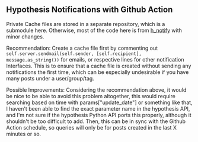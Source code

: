 ## Hypothesis Notifications with Github Action  

Private Cache files are stored in a separate repository, which is a submodule here. Otherwise, most of the code here is from [h_notify](https://github.com/judell/h_notify) with minor changes. 

Recommendation: Create a cache file first by commenting out `self.server.sendmail(self.sender, [self.recipient], message.as_string())` for emails, or respective lines for other notification Interfaces. This is to ensure that a cache file is created without sending any notifications the first time, which can be especially undesirable if you have many posts under a user/group/tag. 

Possible Improvements: Considering the recommendation above, it would be nice to be able to avoid this problem altogether, this would require searching based on time with params["update_date"] or something like that, I haven't been able to find the exact parameter name in the hypothesis API, and I'm not sure if the hypothesis Python API ports this properly, although it shouldn't be too difficult to add. Then, this can be in sync with the Github Action schedule, so queries will only be for posts created in the last X minutes or so.
